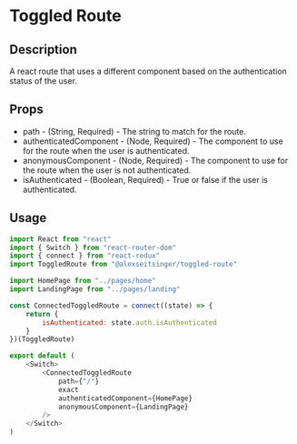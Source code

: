 # Toggled Route

## Description

A react route that uses a different component based on the authentication status of the user.

## Props

-   path - (String, Required) - The string to match for the route.
-   authenticatedComponent - (Node, Required) - The component to use for the route when the user is authenticated.
-   anonymousComponent - (Node, Required) - The component to use for the route when the user is not authenticated.
-   isAuthenticated - (Boolean, Required) - True or false if the user is authenticated.

## Usage

```javascript
import React from "react"
import { Switch } from "react-router-dom"
import { connect } from "react-redux"
import ToggledRoute from "@alexseitsinger/toggled-route"

import HomePage from "../pages/home"
import LandingPage from "../pages/landing"

const ConnectedToggledRoute = connect((state) => {
	return {
		isAuthenticated: state.auth.isAuthenticated
	}
})(ToggledRoute)

export default (
	<Switch>
		<ConnectedToggledRoute
			path={"/"}
			exact
			authenticatedComponent={HomePage}
			anonymousComponent={LandingPage}
		/>
	</Switch>
)
```
